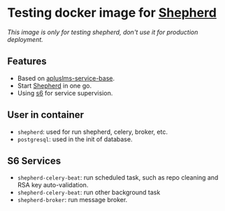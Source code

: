 # Testing docker image for [Shepherd](https://github.com/apluslms/shepherd)
*This image is only for testing shepherd, don't use it for production deployment.*

## Features
* Based on [apluslms-service-base](https://github.com/apluslms/service-base/).
* Start [Shepherd](https://github.com/apluslms/shepherd) in one go.
* Using [s6](https://github.com/skarnet/s6) for service supervision.
## User in container
* `shepherd`: used for run shepherd, celery, broker, etc.
* `postgresql`: used in the init of database.

## S6 Services
* `shepherd-celery-beat`: run scheduled task, such as repo cleaning and RSA key auto-validation.
* `shepherd-celery-beat`: run other background task
* `shepherd-broker`: run message broker.
